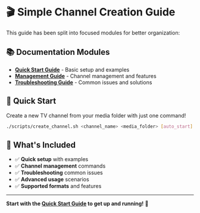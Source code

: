 # 🎬 Simple Channel Creation Guide

This guide has been split into focused modules for better organization:

## 📚 Documentation Modules

- **[Quick Start Guide](CHANNEL_GUIDE_quick_start.md)** - Basic setup and examples
- **[Management Guide](CHANNEL_GUIDE_management.md)** - Channel management and features  
- **[Troubleshooting Guide](CHANNEL_GUIDE_troubleshooting.md)** - Common issues and solutions

## 🚀 Quick Start

Create a new TV channel from your media folder with just one command!

```bash
./scripts/create_channel.sh <channel_name> <media_folder> [auto_start] [max_size_mb]
```

## 📖 What's Included

- ✅ **Quick setup** with examples
- ✅ **Channel management** commands
- ✅ **Troubleshooting** common issues
- ✅ **Advanced usage** scenarios
- ✅ **Supported formats** and features

---

**Start with the [Quick Start Guide](CHANNEL_GUIDE_quick_start.md) to get up and running!** 🎉
